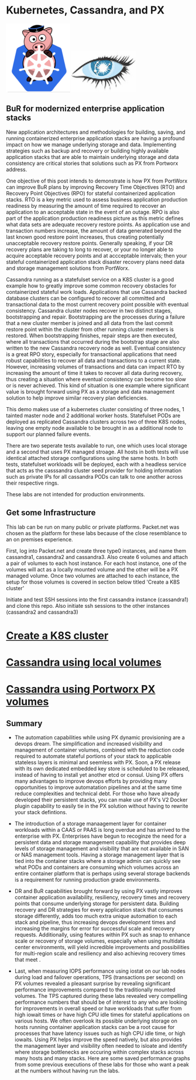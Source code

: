 # Kubernetes, Cassandra, and PX  

![](images/px_k8s.png)    ![](images/cassandra.png)    

## BuR for modernized enterprise application stacks

New application architectures and methodologies for building, saving, and running containerized enterprise application stacks are having a profound impact on how we manage underlying storage and data.  Implementing strategies such as backup and recovery or building highly available application stacks that are able to maintain underlying storage and data consistency are critical stories that solutions such as  PX from Portworx address.   

One objective of this post intends to demonstrate is how PX from PortWorx can improve BuR plans by improving Recovery Time Objectives (RTO) and Recovery Point Objectives (RPO) for stateful containerized application stacks.    RTO is a key metric used to assess business application production readiness by measuring the amount of time required to recover an application to an acceptable state in the event of an outage.  RPO is also part of the application production readiness picture as this metric defines what data sets are adequate recovery restore points.  As application use and transaction numbers increase, the amount of data generated beyond the last known good restore point increases, thus creating potentially unacceptable recovery restore points.   Generally speaking, if your DR recovery plans are taking to long to recover, or your no longer able to acquire acceptable recovery points and at accceptable intervals; then your stateful containerized application stack disaster recovery plans need data and storage management solutions from PortWorx.   

Cassandra running as a statefulset service on a K8S cluster is a good example how to greatly improve some common recovery obstacles for containerized stateful work loads.  Applications that use Cassandra backed database clusters can be configured to recover all committed and transactional data to the most current recovery point possible with eventual consistency.   Cassandra cluster nodes recover in two distinct stages, bootstrapping and repair.   Bootstrapping are the processes during a failure that a new cluster member is joined and all data from the last commit restore point within the cluster from other running cluster members is restored.   When bootstrapping finishes, repair steps are then executed, where all transactions that occurred during the bootstrap stage are also written to the new Cassandra recovery node as well.   Eventual consistency is a great RPO story, especially for transactional applications that need robust capabilities to recover all data and transactions to a current state.  However, increasing volumes of transactions and data can impact RTO by increasing the amount of time it takes to recover all data during recovery, thus creating a situation where eventual consistency can become too slow or is never achieved.   This kind of situation is one example where significant value is brought forward using PX as a storage and data management solution to help improve similar recovery plan deficiencies.   

This demo makes use of a kubernetes cluster consisting of three nodes, 1 tainted master node and 2 additional worker hosts.   Statefulset  PODs are deployed as replicated Cassandra clusters across two of three K8S nodes, leaving one empty node available to be brought in as a additional node to support our planned failure events.  

There are two seperate tests available to run, one which uses local storage and a second that uses PX managed stroage.   All hosts in both tests will use identical attached storage configurations using the same hosts.   In both tests, statefulset workloads will be deployed, each with a headless service that acts as the casssandra cluster seed provider for holding information such as private IPs for all cassandra PODs can talk to one another across their respective rings.       

These labs are not intended for production environments.  

## Get some Infrastructure

This lab can be run on many public or private platforms.   Packet.net was chosen as the platform for these labs because of the close resemblance to an on premises experience.

First, log into Packet.net and create three type0 instances, and name them cassandra1, cassandra2 and cassandra3.   Also create 6 volumes and attach a pair of volumes to each host instance.  For each host instance, one of the volumes will act as a locally mounted volume and the other will be a PX managed volume.  Once two volumes are attached to each instance, the setup for those volumes is covered in section below titled 'Create a K8S cluster'

Initiate and test SSH sessions into the first cassandra instance (cassandra1) and clone this repo.  Also initiate ssh sessions to the other instances (cassandra2 and cassandra3)


# [Create a K8S cluster](K8S_create/K8S_setup.md)


# [Cassandra using local volumes](cassandra-local/README.md)


# [Cassandra using Portworx PX volumes](cassandra-px/README.md)


## Summary



- The automation capabilities while using PX dynamic provisioning are a devops dream.   The simplification and increased visibility and management of container volumes, combined with the reduction code required to automate stateful portions of your stack to applicable stateless layers is minimal and seemless with PX.   Soon, a PX release with its own dedicated embedded key store is scheduled to be released, instead of having to install yet another etcd or consul.  Using PX offers many advantages to improve devops efforts by providing many opportunities to improve automatation pipelines and at the same time reduce complexities and technical debt.  For those who have already developed their persistent stacks, you can make use of PX's V2 Docker plugin capability to easily tie in the PX solution without having to rewrite your stack defintions.

- The introduction of a storage manaagement layer for container workloads within a CAAS or PAAS is long overdue and has arrived to the enterprise with PX.  Enterprises have begun to recoginze the need for a persistent data and storage management capability that provides deep levels of storage management and visibility that are not available in SAN or NAS management tools.   Having a storage management layer that is tied into the container stacks where a storage admin can quickly see what PODs and containers are consuming which volumes across an entire container platform that is perhaps using several storage backends is a requirement for running production grade environments.

- DR and BuR capabilities brought forward by using PX vastly improves container application availability, resiliency, recovery times and recovery points that consume underlying storage for persistent data.  Building recovery and DR strategies for every application stack that  consumes storage differently, adds too much extra unique automation to each stack and pipeline, thus increasing devops development times and increasing the margins for error for successful scale and recovery requests.  Additionally, using features within PX such as snap to enhance scale or recovery of storage volumes, especially when using multidata center environments, will yield incredible improvements and possibilities for multi-region scale and resiliency and also achieving recovery times that meet .

- Last, when measuring IOPS performance using iostat on our lab nodes during load and failover operations, TPS (transactions per second) on PX volumes revealed a pleasant surprise by revealing significant performance improvements compared to the traditionally mounted volumes.   The TPS captured during these labs revealed very compelling performance numbers that should be of interest to any who are looking for improvements in overall speed or have workloads that suffer from high iowait times or have high CPU idle times for stateful applications on various hosts.   We often overlook its possible underlying storage on hosts running container application stacks can be a root cause for processes that have latency issues such as high CPU idle time, or high iowaits.   Using PX helps improve the speed natively, but also provides the management layer and visibility often needed to isloate and identify where storage bottlenecks are occuring within complex stacks across many hosts and many stacks.  Here are some saved performance graphs from some previous executions of these labs for those who want a peak at the numbers without having run the labs.





